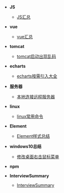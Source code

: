 * **JS**
  * [JS汇总](知识总结/js/JS汇总.md)

* **vue**
  * [vue汇总](知识总结/vue/vue汇总.md)
  
* **tomcat**
  * [tomcat启动出现乱码](知识总结/tomcat/tomcat启动出现乱码.md)
  
* **echarts**
  
  * [echarts按需引入大全](知识总结/echarts/echarts按需引入大全)
  
* **服务器**
  
  * [本地连接远程服务器](知识总结/服务器/服务器汇总.md)
  
* **linux**
  
  * [linux常用命令](知识总结/linux/linux常用命令.md)
* **Element**
  * [Element样式总结](知识总结/Element/Element样式总结.md)
* **windows10总结**
  * [修改桌面右击鼠标菜单](知识总结/windows10使用/修改桌面右击鼠标菜单.md)
* **npm**  

* **InterviewSummary**
  * [InterviewSummary](知识总结/面试汇总/interview.md)

